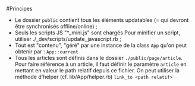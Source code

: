 #Principes

* Le dossier `public` contient tous les éléments updatables (= qui devront être synchronisés offline/online)&nbsp;;
* Seuls les scripts JS "*_mini.js" sont chargés
  Pour minifier un script, utiliser ./_dev/scripts/update_javascript.rb&nbsp;;
* Tout est "contenu", "géré" par une instance de la class `App` qu'on peut obtenir par : `App::current`
* Tous les articles sont définis dans le dossier `./public/page/article`. Pour faire référence à un article, il faut définir le paramètre `article` en mettant en valeur le path relatif depuis ce fichier.
  On peut utiliser la méthode d'helper (cf. lib/App/helper.rb) `link_to <path relatif>`